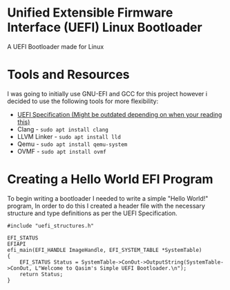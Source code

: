 # Unified Extensible Firmware Interface (UEFI) Linux Bootloader
A UEFI Bootloader made for Linux



# Tools and Resources

I was going to initially use GNU-EFI and GCC for this project however i decided to use the following tools for more flexibility:

- [UEFI Specification (Might be outdated depending on when your reading this)](https://uefi.org/sites/default/files/resources/UEFI_Spec_2_10_Aug29.pdf)
- Clang - ```sudo apt install clang```
- LLVM Linker - ```sudo apt install lld```
- Qemu - ```sudo apt install qemu-system```
- OVMF -  ```sudo apt install ovmf```


# Creating a Hello World EFI Program

To begin writing a bootloader I needed to write a simple "Hello World!" program, In order to do this I created a header file with the necessary structure and type definitions as per the UEFI Specification. 

```
#include "uefi_structures.h"

EFI_STATUS
EFIAPI
efi_main(EFI_HANDLE ImageHandle, EFI_SYSTEM_TABLE *SystemTable)
{
    EFI_STATUS Status = SystemTable->ConOut->OutputString(SystemTable->ConOut, L"Welcome to Qasim's Simple UEFI Bootloader.\n");
    return Status;
}
```

